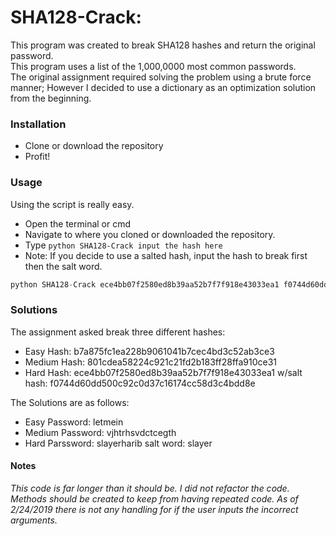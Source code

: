 <h1> SHA128-Crack: </h1>

This program was created to break SHA128 hashes and return the original password. <br/>
This program uses a list of the 1,000,0000 most common passwords. <br/>
The original assignment required solving the problem using a brute force manner; However I decided to use a dictionary as an  optimization solution from the beginning.
  


<h3>Installation </h3>
 
* Clone or download the repository
* Profit!

<h3> Usage </h3>
Using the script is really easy. </br>

* Open the terminal or cmd
* Navigate to where you cloned or downloaded the repository.
* Type ```python SHA128-Crack input the hash here ``` 
* Note: If you decide to use a salted hash, input the hash to break first then the salt word.
```python
python SHA128-Crack ece4bb07f2580ed8b39aa52b7f7f918e43033ea1 f0744d60dd500c92c0d37c16174cc58d3c4bdd8e
```

<h3> Solutions </h3>

The assignment asked break three different hashes:
  
* Easy Hash: b7a875fc1ea228b9061041b7cec4bd3c52ab3ce3
* Medium Hash: 801cdea58224c921c21fd2b183ff28ffa910ce31
* Hard Hash: ece4bb07f2580ed8b39aa52b7f7f918e43033ea1 w/salt hash: f0744d60dd500c92c0d37c16174cc58d3c4bdd8e

The Solutions are as follows:
* Easy Password: letmein
* Medium Password: vjhtrhsvdctcegth
* Hard Parssword: slayerharib salt word: slayer 


<h4> Notes </h3> 

_This code is far longer than it should be. I did not refactor the code. Methods should be created to keep from having repeated code. As of 2/24/2019 there is not any handling for if the user inputs the incorrect arguments._ 
